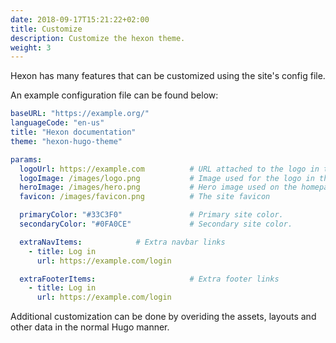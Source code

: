 ```yaml
---
date: 2018-09-17T15:21:22+02:00
title: Customize
description: Customize the hexon theme.
weight: 3
---
```


Hexon has many features that can be customized using the site's config file.

An example configuration file can be found below:

```yaml
baseURL: "https://example.org/"
languageCode: "en-us"
title: "Hexon documentation"
theme: "hexon-hugo-theme"

params:
  logoUrl: https://example.com          # URL attached to the logo in the navbar.
  logoImage: /images/logo.png           # Image used for the logo in the navbar.
  heroImage: /images/hero.png           # Hero image used on the homepage.
  favicon: /images/favicon.png          # The site favicon

  primaryColor: "#33C3F0"               # Primary site color.
  secondaryColor: "#0FA0CE"             # Secondary site color.

  extraNavItems:            # Extra navbar links
    - title: Log in
      url: https://example.com/login

  extraFooterItems:                     # Extra footer links
    - title: Log in
      url: https://example.com/login
```

Additional customization can be done by overiding the assets, layouts and other data in the normal Hugo manner.
